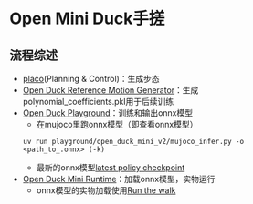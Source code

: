 # Open Mini Duck手搓

## 流程综述
 - [placo](https://github.com/Rhoban/placo)(Planning & Control)：生成步态
 - [Open Duck Reference Motion Generator](https://github.com/apirrone/Open_Duck_reference_motion_generator)：生成polynomial_coefficients.pkl用于后续训练
 - [Open Duck Playground](https://github.com/apirrone/Open_Duck_Playground)：训练和输出onnx模型
	- 在mujoco里跑onnx模型（即查看onnx模型）
	```
	uv run playground/open_duck_mini_v2/mujoco_infer.py -o <path_to_.onnx> (-k)
	```
	- 最新的onnx模型[latest policy checkpoint](https://github.com/apirrone/Open_Duck_Mini/blob/v2/BEST_WALK_ONNX_2.onnx)
 - [Open Duck Mini Runtime](https://github.com/apirrone/Open_Duck_Mini_Runtime)：加载onnx模型，实物运行
	- onnx模型的实物加载使用[Run the walk](https://github.com/apirrone/Open_Duck_Mini_Runtime?tab=readme-ov-file#run-the-walk-)